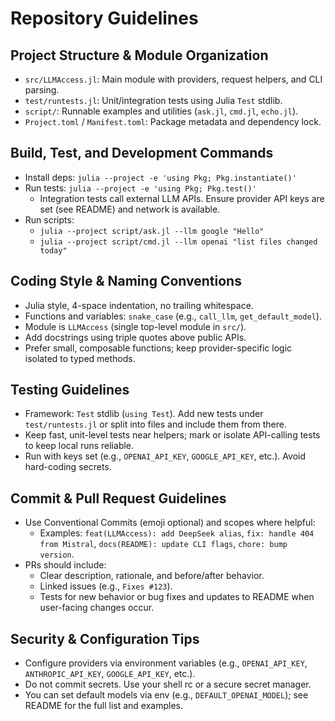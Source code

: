 # Repository Guidelines

## Project Structure & Module Organization
- `src/LLMAccess.jl`: Main module with providers, request helpers, and CLI parsing.
- `test/runtests.jl`: Unit/integration tests using Julia `Test` stdlib.
- `script/`: Runnable examples and utilities (`ask.jl`, `cmd.jl`, `echo.jl`).
- `Project.toml` / `Manifest.toml`: Package metadata and dependency lock.

## Build, Test, and Development Commands
- Install deps: `julia --project -e 'using Pkg; Pkg.instantiate()'`
- Run tests: `julia --project -e 'using Pkg; Pkg.test()'`
  - Integration tests call external LLM APIs. Ensure provider API keys are set (see README) and network is available.
- Run scripts:
  - `julia --project script/ask.jl --llm google "Hello"`
  - `julia --project script/cmd.jl --llm openai "list files changed today"`

## Coding Style & Naming Conventions
- Julia style, 4-space indentation, no trailing whitespace.
- Functions and variables: `snake_case` (e.g., `call_llm`, `get_default_model`).
- Module is `LLMAccess` (single top-level module in `src/`).
- Add docstrings using triple quotes above public APIs.
- Prefer small, composable functions; keep provider-specific logic isolated to typed methods.

## Testing Guidelines
- Framework: `Test` stdlib (`using Test`). Add new tests under `test/runtests.jl` or split into files and include them from there.
- Keep fast, unit-level tests near helpers; mark or isolate API-calling tests to keep local runs reliable.
- Run with keys set (e.g., `OPENAI_API_KEY`, `GOOGLE_API_KEY`, etc.). Avoid hard-coding secrets.

## Commit & Pull Request Guidelines
- Use Conventional Commits (emoji optional) and scopes where helpful:
  - Examples: `feat(LLMAccess): add DeepSeek alias`, `fix: handle 404 from Mistral`, `docs(README): update CLI flags`, `chore: bump version`.
- PRs should include:
  - Clear description, rationale, and before/after behavior.
  - Linked issues (e.g., `Fixes #123`).
  - Tests for new behavior or bug fixes and updates to README when user-facing changes occur.

## Security & Configuration Tips
- Configure providers via environment variables (e.g., `OPENAI_API_KEY`, `ANTHROPIC_API_KEY`, `GOOGLE_API_KEY`, etc.).
- Do not commit secrets. Use your shell rc or a secure secret manager.
- You can set default models via env (e.g., `DEFAULT_OPENAI_MODEL`); see README for the full list and examples.

